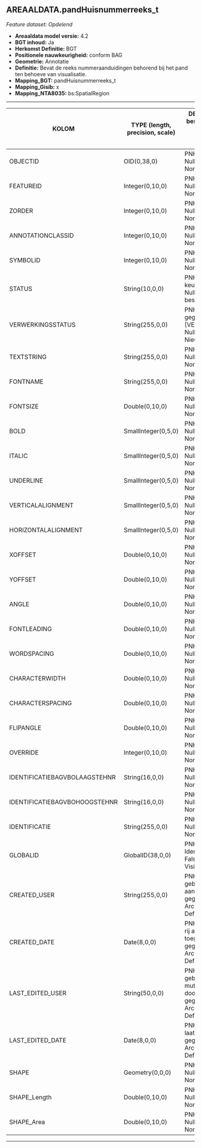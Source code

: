 ## AREAALDATA.pandHuisnummerreeks_t

*Feature dataset: Opdelend*


* __Areaaldata model versie:__ 4.2
* __BGT inhoud:__ Ja
* __Herkomst Definitie:__ BGT
* __Positionele nauwkeurigheid:__ conform BAG
* __Geometrie:__ Annotatie
* __Definitie:__ Bevat de reeks nummeraanduidingen behorend bij het pand ten behoeve van visualisatie.
* __Mapping_BGT:__ pandHuisnummerreeks_t
* __Mapping_Gisib:__ x
* __Mapping_NTA8035:__ bs:SpatialRegion

***

|__KOLOM__                             |__TYPE (length, precision, scale)__          	          |__DEFINITIE__ (oorsprong; beschrijving; keuzelijst; nullable; default; zichtbaar in Areaalviewer)|
|------                            |----          	    |-----    |
|OBJECTID                          |OID(0,38,0)         |PNH; Interne ID ArcGIS; ; Nullable: False; Default: None; Visible: Yes|
|FEATUREID                         |Integer(0,10,0)     |PNH; Beschrijving; ; Nullable: True; Default: None; Visible: No|
|ZORDER                            |Integer(0,10,0)     |PNH; Beschrijving; ; Nullable: True; Default: None; Visible: No|
|ANNOTATIONCLASSID                 |Integer(0,10,0)     |PNH; Beschrijving; ; Nullable: True; Default: None; Visible: No|
|SYMBOLID                          |Integer(0,10,0)     |PNH; Beschrijving; ; Nullable: True; Default: None; Visible: No|
|STATUS                            |String(10,0,0)      |PNH; Beschrijving; keuzelijst [status]; Nullable: True; Default: bestaand; Visible: No|
|VERWERKINGSSTATUS                 |String(255,0,0)     |PNH; Status van de gegevens; keuzelijst [VERWERKINGSSTATUS]; Nullable: False; Default: Nieuw; Visible: Yes|
|TEXTSTRING                        |String(255,0,0)     |PNH; Beschrijving; ; Nullable: True; Default: None; Visible: No|
|FONTNAME                          |String(255,0,0)     |PNH; Beschrijving; ; Nullable: True; Default: None; Visible: No|
|FONTSIZE                          |Double(0,10,0)      |PNH; Beschrijving; ; Nullable: True; Default: None; Visible: No|
|BOLD                              |SmallInteger(0,5,0) |PNH; Beschrijving; ; Nullable: True; Default: None; Visible: No|
|ITALIC                            |SmallInteger(0,5,0) |PNH; Beschrijving; ; Nullable: True; Default: None; Visible: No|
|UNDERLINE                         |SmallInteger(0,5,0) |PNH; Beschrijving; ; Nullable: True; Default: None; Visible: No|
|VERTICALALIGNMENT                 |SmallInteger(0,5,0) |PNH; Beschrijving; ; Nullable: True; Default: None; Visible: No|
|HORIZONTALALIGNMENT               |SmallInteger(0,5,0) |PNH; Beschrijving; ; Nullable: True; Default: None; Visible: No|
|XOFFSET                           |Double(0,10,0)      |PNH; Beschrijving; ; Nullable: True; Default: None; Visible: No|
|YOFFSET                           |Double(0,10,0)      |PNH; Beschrijving; ; Nullable: True; Default: None; Visible: No|
|ANGLE                             |Double(0,10,0)      |PNH; Beschrijving; ; Nullable: True; Default: None; Visible: No|
|FONTLEADING                       |Double(0,10,0)      |PNH; Beschrijving; ; Nullable: True; Default: None; Visible: No|
|WORDSPACING                       |Double(0,10,0)      |PNH; Beschrijving; ; Nullable: True; Default: None; Visible: No|
|CHARACTERWIDTH                    |Double(0,10,0)      |PNH; Beschrijving; ; Nullable: True; Default: None; Visible: No|
|CHARACTERSPACING                  |Double(0,10,0)      |PNH; Beschrijving; ; Nullable: True; Default: None; Visible: No|
|FLIPANGLE                         |Double(0,10,0)      |PNH; Beschrijving; ; Nullable: True; Default: None; Visible: No|
|OVERRIDE                          |Integer(0,10,0)     |PNH; Beschrijving; ; Nullable: True; Default: None; Visible: No|
|IDENTIFICATIEBAGVBOLAAGSTEHNR     |String(16,0,0)      |PNH; Beschrijving; ; Nullable: False; Default: None; Visible: No|
|IDENTIFICATIEBAGVBOHOOGSTEHNR     |String(16,0,0)      |PNH; Beschrijving; ; Nullable: True; Default: None; Visible: No|
|IDENTIFICATIE                     |String(255,0,0)     |PNH; Beschrijving; ; Nullable: False; Default: None; Visible: No|
|GLOBALID                          |GlobalID(38,0,0)    |PNH; Global Unique Identifier; ; Nullable: False; Default: None; Visible: No|
|CREATED_USER                      |String(255,0,0)     |PNH; Naam van gebruiker die de rij heeft aangemaakt, gegenereerd door ArcGIS; ; Nullable: True; Default: None; Visible: No|
|CREATED_DATE                      |Date(8,0,0)         |PNH; Datum waarop de rij aan de database is toegevoegd, gegenereerd door ArcGIS; ; Nullable: True; Default: None; Visible: No|
|LAST_EDITED_USER                  |String(50,0,0)      |PNH; Naam van gebruiker die de laatste mutatie heeft doorgevoerd, gegenereerd door ArcGIS; ; Nullable: True; Default: None; Visible: No|
|LAST_EDITED_DATE                  |Date(8,0,0)         |PNH; Datum van de laatste mutatie, gegenereerd door ArcGIS; ; Nullable: True; Default: None; Visible: No|
|SHAPE                             |Geometry(0,0,0)     |PNH; Beschrijving; ; Nullable: True; Default: None; Visible: Yes|
|SHAPE_Length                      |Double(0,10,0)      |PNH; Beschrijving; ; Nullable: True; Default: None; Visible: Yes|
|SHAPE_Area                        |Double(0,10,0)      |PNH; Beschrijving; ; Nullable: True; Default: None; Visible: Yes|
***

